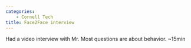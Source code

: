 ```yaml
---
categories:
    - Cornell Tech
title: Face2Face interview
---
```

Had a video interview with Mr. Most questions are about behavior. ~15min
